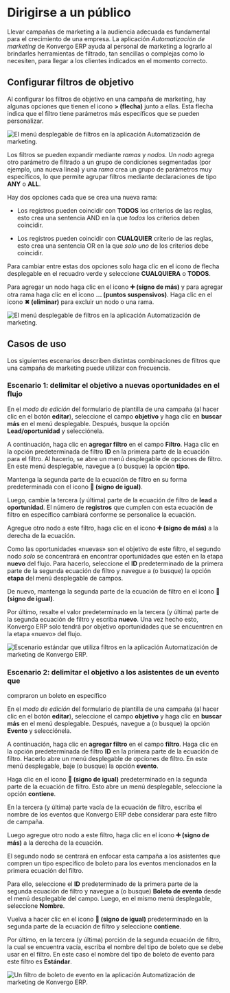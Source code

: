 # Dirigirse a un público

Llevar campañas de marketing a la audiencia adecuada es fundamental para el
crecimiento de una empresa. La aplicación _Automatización de marketing_ de
Konvergo ERP ayuda al personal de marketing a lograrlo al brindarles herramientas de
filtrado, tan sencillas o complejas como lo necesiten, para llegar a los
clientes indicados en el momento correcto.

## Configurar filtros de objetivo

Al configurar los filtros de objetivo en una campaña de marketing, hay algunas
opciones que tienen el icono **> (flecha)** junto a ellas. Esta flecha indica
que el filtro tiene parámetros más específicos que se pueden personalizar.

![El menú desplegable de filtros en la aplicación Automatización de
marketing.](../../../../_images/marketing-filters.png)

Los filtros se pueden expandir mediante _ramas_ y _nodos_. Un _nodo_ agrega
otro parámetro de filtrado a un grupo de condiciones segmentadas (por ejemplo,
una nueva línea) y una _rama_ crea un grupo de parámetros muy específicos, lo
que permite agrupar filtros mediante declaraciones de tipo **ANY** o **ALL**.

Hay dos opciones cada que se crea una nueva rama:

  * Los registros pueden coincidir con **TODOS** los criterios de las reglas, esto crea una sentencia AND en la que _todos_ los criterios deben coincidir.

  * Los registros pueden coincidir con **CUALQUIER** criterio de las reglas, esto crea una sentencia OR en la que _solo uno_ de los criterios debe coincidir.

Para cambiar entre estas dos opciones solo haga clic en el icono de flecha
desplegable en el recuadro verde y seleccione **CUALQUIERA** o **TODOS**.

Para agregar un nodo haga clic en el icono **➕ (signo de más)** y para agregar
otra rama haga clic en el icono **… (puntos suspensivos)**. Haga clic en el
icono **✖ (eliminar)** para excluir un nodo o una rama.

![El menú desplegable de filtros en la aplicación Automatización de
marketing.](../../../../_images/marketing-filter-nodes.png)

## Casos de uso

Los siguientes escenarios describen distintas combinaciones de filtros que una
campaña de marketing puede utilizar con frecuencia.

### Escenario 1: delimitar el objetivo a nuevas oportunidades en el flujo

En el _modo de edición_ del formulario de plantilla de una campaña (al hacer
clic en el botón **editar**), seleccione el campo **objetivo** y haga clic en
**buscar más** en el menú desplegable. Después, busque la opción
**Lead/oportunidad** y selecciónela.

A continuación, haga clic en **agregar filtro** en el campo **Filtro**. Haga
clic en la opción predeterminada de filtro **ID** en la primera parte de la
ecuación para el filtro. Al hacerlo, se abre un menú desplegable de opciones
de filtro. En este menú desplegable, navegue a (o busque) la opción **tipo**.

Mantenga la segunda parte de la ecuación de filtro en su forma predeterminada
con el icono **🟰 (signo de igual)**.

Luego, cambie la tercera (y última) parte de la ecuación de filtro de **lead**
a **oportunidad**. El número de **registros** que cumplen con esta ecuación de
filtro en específico cambiará conforme se personalice la ecuación.

Agregue otro nodo a este filtro, haga clic en el icono **➕ (signo de más)** a
la derecha de la ecuación.

Como las oportunidades «nuevas» son el objetivo de este filtro, el segundo
nodo _solo_ se concentrará en encontrar oportunidades que estén en la etapa
**nuevo** del flujo. Para hacerlo, seleccione el **ID** predeterminado de la
primera parte de la segunda ecuación de filtro y navegue a (o busque) la
opción **etapa** del menú desplegable de campos.

De nuevo, mantenga la segunda parte de la ecuación de filtro en el icono **🟰
(signo de igual)**.

Por último, resalte el valor predeterminado en la tercera (y última) parte de
la segunda ecuación de filtro y escriba **nuevo**. Una vez hecho esto, Konvergo ERP
solo tendrá por objetivo oportunidades que se encuentren en la etapa «nuevo»
del flujo.

![Escenario estándar que utiliza filtros en la aplicación Automatización de
marketing de Konvergo ERP.](../../../../_images/filters-opportunities.png)

### Escenario 2: delimitar el objetivo a los asistentes de un evento que
compraron un boleto en específico

En el _modo de edición_ del formulario de plantilla de una campaña (al hacer
clic en el botón **editar**), seleccione el campo **objetivo** y haga clic en
**buscar más** en el menú desplegable. Después, navegue a (o busque) la opción
**Evento** y selecciónela.

A continuación, haga clic en **agregar filtro** en el campo **filtro**. Haga
clic en la opción predeterminada de filtro **ID** en la primera parte de la
ecuación de filtro. Hacerlo abre un menú desplegable de opciones de filtro. En
este menú desplegable, baje (o busque) la opción **evento**.

Haga clic en el icono **🟰 (signo de igual)** predeterminado en la segunda
parte de la ecuación de filtro. Esto abre un menú desplegable, seleccione la
opción **contiene**.

En la tercera (y última) parte vacía de la ecuación de filtro, escriba el
nombre de los eventos que Konvergo ERP debe considerar para este filtro de campaña.

Luego agregue otro nodo a este filtro, haga clic en el icono **➕ (signo de
más)** a la derecha de la ecuación.

El segundo nodo se centrará en enfocar esta campaña a los asistentes que
compren un tipo específico de boleto para los eventos mencionados en la
primera ecuación del filtro.

Para ello, seleccione el **ID** predeterminado de la primera parte de la
segunda ecuación de filtro y navegue a (o busque) **Boleto de evento** desde
el menú desplegable del campo. Luego, en el mismo menú desplegable, seleccione
**Nombre**.

Vuelva a hacer clic en el icono **🟰 (signo de igual)** predeterminado en la
segunda parte de la ecuación de filtro y seleccione **contiene**.

Por último, en la tercera (y última) porción de la segunda ecuación de filtro,
la cual se encuentra vacía, escriba el nombre del tipo de boleto que se debe
usar en el filtro. En este caso el nombre del tipo de boleto de evento para
este filtro es **Estándar**.

![Un filtro de boleto de evento en la aplicación Automatización de marketing
de Konvergo ERP.](../../../../_images/filters-event-ticket.png)

